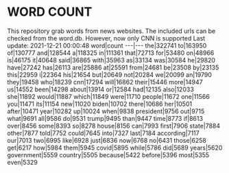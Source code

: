 # WORD COUNT
This repository grab words from news websites. The included urls can be checked from the word.db.
However, now only CNN is supported
Last update: 2021-12-21 00:00:48
word|count
---|---
the|322741
to|163950
of|130777
and|128544
a|118325
in|111361
that|72713
for|53480
on|48966
is|46175
it|40648
said|36865
with|35963
as|33134
was|30584
he|29820
have|27242
has|26113
are|25886
at|25591
from|24681
be|23508
by|23135
this|22959
i|22364
his|21654
but|20649
not|20284
we|20099
an|19790
they|19458
who|18239
cnn|17294
will|16862
their|15446
more|14947
us|14552
been|14298
about|13914
or|12584
had|12135
also|12033
she|11892
would|11887
which|11849
were|11710
people|11672
one|11566
you|11471
its|11154
new|11020
biden|10702
there|10686
her|10501
after|10471
year|10282
up|10024
when|9838
president|9756
out|9715
what|9691
all|9586
do|9531
trump|9495
than|9447
time|8773
if|8613
over|8456
some|8393
so|8278
house|8156
can|7993
first|7906
state|7884
other|7877
told|7752
could|7645
into|7327
last|7184
according|7117
our|7013
two|6995
like|6928
just|6836
now|6768
no|6431
those|6258
get|6217
how|5984
them|5945
covid|5895
while|5786
did|5689
years|5620
government|5559
country|5505
because|5422
before|5396
most|5355
even|5329

